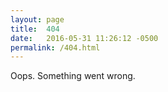 ```yaml
---
layout: page
title:  404
date:   2016-05-31 11:26:12 -0500
permalink: /404.html
---
```

Oops. Something went wrong.
